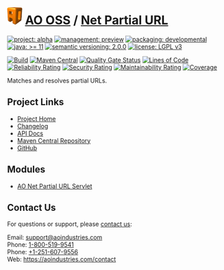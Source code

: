 # [<img src="ao-logo.png" alt="AO Logo" width="35" height="40">](https://github.com/aoindustries) [AO OSS](https://github.com/aoindustries/ao-oss) / [Net Partial URL](https://github.com/aoindustries/ao-net-partial-url)

[![project: alpha](https://oss.aoapps.com/ao-badges/project-alpha.svg)](https://aoindustries.com/life-cycle#project-alpha)
[![management: preview](https://oss.aoapps.com/ao-badges/management-preview.svg)](https://aoindustries.com/life-cycle#management-preview)
[![packaging: developmental](https://oss.aoapps.com/ao-badges/packaging-developmental.svg)](https://aoindustries.com/life-cycle#packaging-developmental)  
[![java: &gt;= 11](https://oss.aoapps.com/ao-badges/java-11.svg)](https://docs.oracle.com/en/java/javase/11/docs/api/)
[![semantic versioning: 2.0.0](https://oss.aoapps.com/ao-badges/semver-2.0.0.svg)](http://semver.org/spec/v2.0.0.html)
[![license: LGPL v3](https://oss.aoapps.com/ao-badges/license-lgpl-3.0.svg)](https://www.gnu.org/licenses/lgpl-3.0)

[![Build](https://github.com/aoindustries/ao-net-partial-url/workflows/Build/badge.svg?branch=master)](https://github.com/aoindustries/ao-net-partial-url/actions?query=workflow%3ABuild)
[![Maven Central](https://maven-badges.herokuapp.com/maven-central/com.aoapps/ao-net-partial-url/badge.svg)](https://maven-badges.herokuapp.com/maven-central/com.aoapps/ao-net-partial-url)
[![Quality Gate Status](https://sonarcloud.io/api/project_badges/measure?branch=master&project=com.aoapps%3Aao-net-partial-url&metric=alert_status)](https://sonarcloud.io/dashboard?branch=master&id=com.aoapps%3Aao-net-partial-url)
[![Lines of Code](https://sonarcloud.io/api/project_badges/measure?branch=master&project=com.aoapps%3Aao-net-partial-url&metric=ncloc)](https://sonarcloud.io/component_measures?branch=master&id=com.aoapps%3Aao-net-partial-url&metric=ncloc)  
[![Reliability Rating](https://sonarcloud.io/api/project_badges/measure?branch=master&project=com.aoapps%3Aao-net-partial-url&metric=reliability_rating)](https://sonarcloud.io/component_measures?branch=master&id=com.aoapps%3Aao-net-partial-url&metric=Reliability)
[![Security Rating](https://sonarcloud.io/api/project_badges/measure?branch=master&project=com.aoapps%3Aao-net-partial-url&metric=security_rating)](https://sonarcloud.io/component_measures?branch=master&id=com.aoapps%3Aao-net-partial-url&metric=Security)
[![Maintainability Rating](https://sonarcloud.io/api/project_badges/measure?branch=master&project=com.aoapps%3Aao-net-partial-url&metric=sqale_rating)](https://sonarcloud.io/component_measures?branch=master&id=com.aoapps%3Aao-net-partial-url&metric=Maintainability)
[![Coverage](https://sonarcloud.io/api/project_badges/measure?branch=master&project=com.aoapps%3Aao-net-partial-url&metric=coverage)](https://sonarcloud.io/component_measures?branch=master&id=com.aoapps%3Aao-net-partial-url&metric=Coverage)

Matches and resolves partial URLs.

## Project Links
* [Project Home](https://oss.aoapps.com/net-partial-url/)
* [Changelog](https://oss.aoapps.com/net-partial-url/changelog)
* [API Docs](https://oss.aoapps.com/net-partial-url/apidocs/)
* [Maven Central Repository](https://search.maven.org/artifact/com.aoapps/ao-net-partial-url)
* [GitHub](https://github.com/aoindustries/ao-net-partial-url)

## Modules
* [AO Net Partial URL Servlet](https://github.com/aoindustries/ao-net-partial-url-servlet)

## Contact Us
For questions or support, please [contact us](https://aoindustries.com/contact):

Email: [support@aoindustries.com](mailto:support@aoindustries.com)  
Phone: [1-800-519-9541](tel:1-800-519-9541)  
Phone: [+1-251-607-9556](tel:+1-251-607-9556)  
Web: https://aoindustries.com/contact
